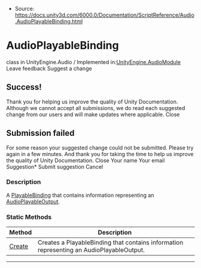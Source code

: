 * Source: https://docs.unity3d.com/6000.0/Documentation/ScriptReference/Audio.AudioPlayableBinding.html

# AudioPlayableBinding
class in UnityEngine.Audio
/
Implemented in:[UnityEngine.AudioModule](https://docs.unity3d.com/6000.0/Documentation/ScriptReference/UnityEngine.AudioModule.html)
Leave feedback
Suggest a change
## Success!
Thank you for helping us improve the quality of Unity Documentation. Although we cannot accept all submissions, we do read each suggested change from our users and will make updates where applicable.
Close
## Submission failed
For some reason your suggested change could not be submitted. Please <a>try again</a> in a few minutes. And thank you for taking the time to help us improve the quality of Unity Documentation.
Close
Your name Your email Suggestion* Submit suggestion
Cancel
### Description
A [PlayableBinding](https://docs.unity3d.com/6000.0/Documentation/ScriptReference/Playables.PlayableBinding.html) that contains information representing an [AudioPlayableOutput](https://docs.unity3d.com/6000.0/Documentation/ScriptReference/Audio.AudioPlayableOutput.html).
### Static Methods
Method | Description  
---|---  
[Create](https://docs.unity3d.com/6000.0/Documentation/ScriptReference/Audio.AudioPlayableBinding.Create.html) | Creates a PlayableBinding that contains information representing an AudioPlayableOutput.  
* * *
